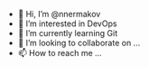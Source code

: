 - 👋 Hi, I’m @nnermakov
- 👀 I’m interested in DevOps
- 🌱 I’m currently learning Git
- 💞️ I’m looking to collaborate on ...
- 📫 How to reach me ...

<!---
nnermakov/nnermakov is a ✨ special ✨ repository because its `README.md` (this file) appears on your GitHub profile.
You can click the Preview link to take a look at your changes.
--->
